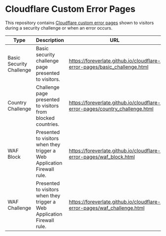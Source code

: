 # Cloudflare Custom Error Pages

This repository contains [Cloudflare custom error pages](https://support.cloudflare.com/hc/en-us/articles/200172706-Configuring-Custom-Pages-Error-and-Challenge-) shown to visitors during a security challenge or when an error occurs.

| Type | Description | URL |
|---|---|---|
| Basic Security Challenge | Basic security challenge page presented to visitors. | https://foreverlate.github.io/cloudflare-error-pages/basic_challenge.html |
| Country Challenge | Challenge page presented to visitors from blocked countries. | https://foreverlate.github.io/cloudflare-error-pages/country_challenge.html |
| WAF Block | Presented to visitors when they trigger a Web Application Firewall rule. | https://foreverlate.github.io/cloudflare-error-pages/waf_block.html |
| WAF Challenge | Presented to visitors when they trigger a Web Application Firewall rule. | https://foreverlate.github.io/cloudflare-error-pages/waf_challenge.html |
